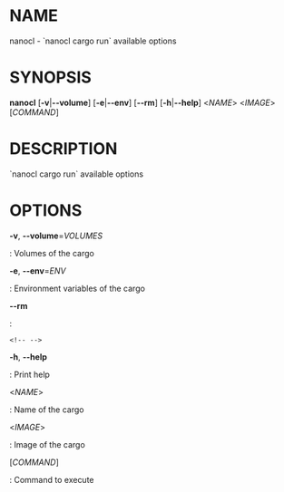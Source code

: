 NAME
====

nanocl - \`nanocl cargo run\` available options

SYNOPSIS
========

**nanocl** \[**-v**\|**\--volume**\] \[**-e**\|**\--env**\]
\[**\--rm**\] \[**-h**\|**\--help**\] \<*NAME*\> \<*IMAGE*\>
\[*COMMAND*\]

DESCRIPTION
===========

\`nanocl cargo run\` available options

OPTIONS
=======

**-v**, **\--volume**=*VOLUMES*

:   Volumes of the cargo

**-e**, **\--env**=*ENV*

:   Environment variables of the cargo

**\--rm**

:   

```{=html}
<!-- -->
```

**-h**, **\--help**

:   Print help

\<*NAME*\>

:   Name of the cargo

\<*IMAGE*\>

:   Image of the cargo

\[*COMMAND*\]

:   Command to execute
